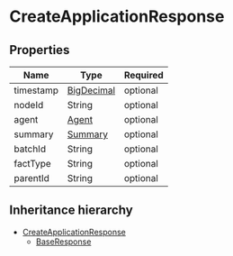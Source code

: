 

# CreateApplicationResponse

## Properties

Name | Type | Required
-------- | -------- | --------
timestamp | [BigDecimal](BigDecimal.md) | optional
nodeId | String | optional
agent | [Agent](Agent.md) | optional
summary | [Summary](Summary.md) | optional
batchId | String | optional
factType | String | optional
parentId | String | optional




## Inheritance hierarchy


* [CreateApplicationResponse](CreateApplicationResponse.md)
    * [BaseResponse](BaseResponse.md)
